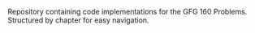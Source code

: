 Repository containing code implementations for the GFG 160 Problems. Structured by chapter for easy navigation.

